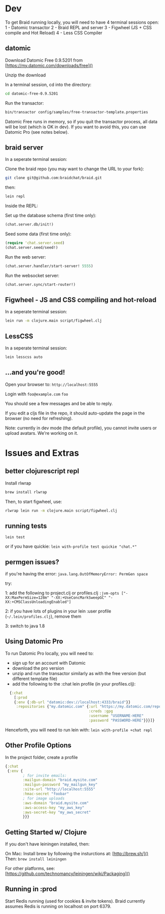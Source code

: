 # Dev

To get Braid running locally, you will need to have 4 terminal sessions open:
1 - Datomic transactor
2 - Braid REPL and server
3 - Figwheel (JS + CSS compile and Hot Reload)
4 - Less CSS Compiler

## datomic

Download Datomic Free 0.9.5201 from [https://my.datomic.com/downloads/free]()

Unzip the download

In a terminal session, cd into the directory:
```bash
cd datomic-free-0.9.5201
```

Run the transactor:
```bash
bin/transactor config/samples/free-transactor-template.properties
```

Datomic Free runs in memory, so if you quit the transactor process, all data will be lost (which is OK in dev). If you want to avoid this, you can use Datomic Pro (see notes below).

## braid server

In a seperate terminal session:

Clone the braid repo (you may want to change the URL to your fork):
```bash
git clone git@github.com:braidchat/braid.git
```

then:
```bash
lein repl
```

Inside the REPL:

Set up the database schema (first time only):
```clojure
(chat.server.db/init!)
```

Seed some data (first time only):
```clojure
(require 'chat.server.seed)
(chat.server.seed/seed!)
```

Run the web server:
```clojure
(chat.server.handler/start-server! 5555)
```

Run the websocket server:
```clojure
(chat.server.sync/start-router!)
```

## Figwheel - JS and CSS compiling and hot-reload

In a seperate terminal session:

```bash
lein run -m clojure.main script/figwheel.clj
```

## LessCSS

In a seperate terminal session:

```bash
lein lesscss auto
```

## ...and you're good!

Open your browser to: `http://localhost:5555`

Login with `foo@example.com` `foo`

You should see a few messages and be able to reply.

If you edit a cljs file in the repo, it should auto-update the page in the browser (no need for refreshing).

Note: currently in dev mode (the default profile), you cannot invite users or upload avatars. We're working on it.

# Issues and Extras

## better clojurescript repl

Install rlwrap
```bash
brew install rlwrap
```

Then, to start figwheel, use:
```bash
rlwrap lein run -m clojure.main script/figwheel.clj
```

## running tests

`lein test`

or if you have quickie:
`lein with-profile test quickie "chat.*"`

## permgen issues?

if you're having the error: `java.lang.OutOfMemoryError: PermGen space`

try:

1: add the following to project.clj or profiles.clj
`:jvm-opts ["-XX:MaxPermSize=128m" "-XX:+UseConcMarkSweepGC" "-XX:+CMSClassUnloadingEnabled"]`

2: if you have lots of plugins in your lein :user profile (`~/.lein/profiles.clj`), remove them

3: switch to java 1.8

## Using Datomic Pro

To run Datomic Pro locally, you will need to:
  - sign up for an account with Datomic
  - download the pro version
  - unzip and run the transactor similarly as with the free version (but different template file)
  - add the following to the :chat lein profile (in your profiles.clj):

```clojure
  {:chat
    [:prod
    {:env {:db-url "datomic:dev://localhost:4333/braid"}}
     :repositories {"my.datomic.com" {:url "https://my.datomic.com/repo"
                                      :creds :gpg
                                      :username "USERNAME-HERE"
                                      :password "PASSWORD-HERE"}}}]}
```

Henceforth, you will need to run lein with: `lein with-profile +chat repl`


## Other Profile Options

In the project folder, create a profile
```clojure
{:chat
 {:env {
        ; for invite emails:
        :mailgun-domain "braid.mysite.com"
        :mailgun-password "my_mailgun_key"
        :site-url "http://localhost:5555"
        :hmac-secret "foobar"
        ; for image uploads
        :aws-domain "braid.mysite.com"
        :aws-access-key "my_aws_key"
        :aws-secret-key "my_aws_secret"
        }}}
```

## Getting Started w/ Clojure

If you don't have leiningen installed, then:

On Mac:
  Install brew by following the insturctions at: [http://brew.sh/]()
  Then: `brew install leiningen`

For other platforms, see: [https://github.com/technomancy/leiningen/wiki/Packaging]()

## Running in :prod

Start Redis running (used for cookies & invite tokens).  Braid currently assumes
Redis is running on localhost on port 6379.
